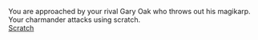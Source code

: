 You are approached by your rival Gary Oak who throws out his magikarp. Your charmander attacks using scratch.  
[Scratch]()